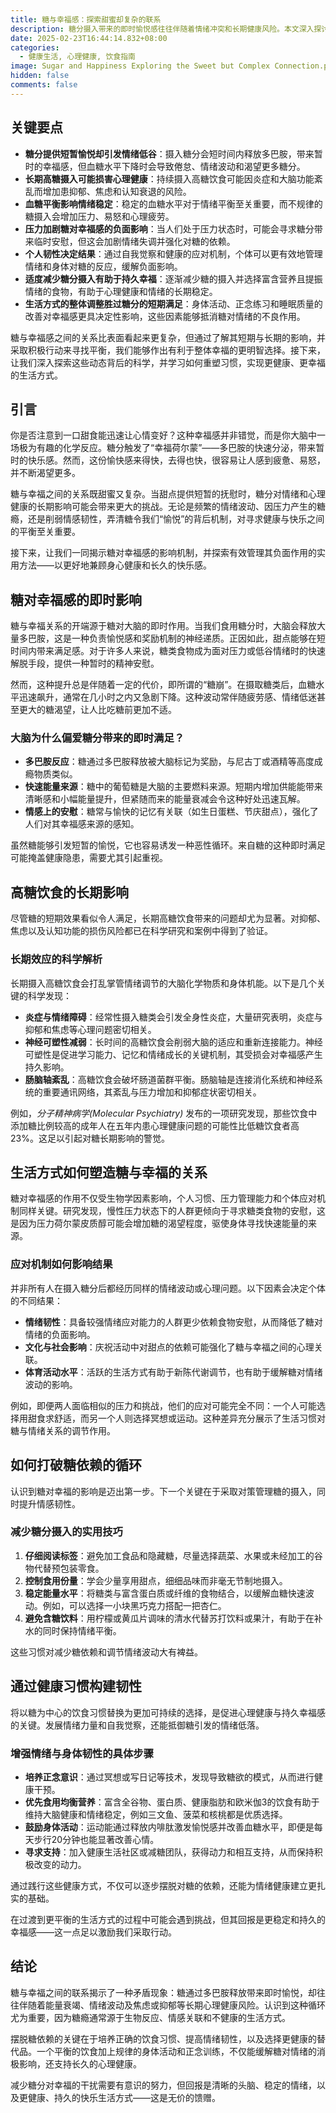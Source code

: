 ```yaml
---
title: 糖与幸福感：探索甜蜜却复杂的联系
description: 糖分摄入带来的即时愉悦感往往伴随着情绪冲突和长期健康风险。本文深入探讨糖对幸福感的影响，并提供平衡与改善的方法。
date: 2025-02-23T16:44:14.832+08:00
categories:
  - 健康生活, 心理健康, 饮食指南
image: Sugar and Happiness Exploring the Sweet but Complex Connection.png
hidden: false
comments: false
---
```


## 关键要点  

- **糖分提供短暂愉悦却引发情绪低谷**：摄入糖分会短时间内释放多巴胺，带来暂时的幸福感，但血糖水平下降时会导致倦怠、情绪波动和渴望更多糖分。  
- **长期高糖摄入可能损害心理健康**：持续摄入高糖饮食可能因炎症和大脑功能紊乱而增加患抑郁、焦虑和认知衰退的风险。  
- **血糖平衡影响情绪稳定**：稳定的血糖水平对于情绪平衡至关重要，而不规律的糖摄入会增加压力、易怒和心理疲劳。  
- **压力加剧糖对幸福感的负面影响**：当人们处于压力状态时，可能会寻求糖分带来临时安慰，但这会加剧情绪失调并强化对糖的依赖。  
- **个人韧性决定结果**：通过自我觉察和健康的应对机制，个体可以更有效地管理情绪和身体对糖的反应，缓解负面影响。  
- **适度减少糖分摄入有助于持久幸福**：逐渐减少糖的摄入并选择富含营养且提振情绪的食物，有助于心理健康和情绪的长期稳定。  
- **生活方式的整体调整胜过糖分的短期满足**：身体活动、正念练习和睡眠质量的改善对幸福感更具决定性影响，这些因素能够抵消糖对情绪的不良作用。  

糖与幸福感之间的关系比表面看起来更复杂，但通过了解其短期与长期的影响，并采取积极行动来寻找平衡，我们能够作出有利于整体幸福的更明智选择。接下来，让我们深入探索这些动态背后的科学，并学习如何重塑习惯，实现更健康、更幸福的生活方式。

## 引言  

你是否注意到一口甜食能迅速让心情变好？这种幸福感并非错觉，而是你大脑中一场极为有趣的化学反应。糖分触发了“幸福荷尔蒙”——多巴胺的快速分泌，带来暂时的快乐感。然而，这份愉快感来得快，去得也快，很容易让人感到疲惫、易怒，并不断渴望更多。

糖与幸福之间的关系既甜蜜又复杂。当甜点提供短暂的抚慰时，糖分对情绪和心理健康的长期影响可能会带来更大的挑战。无论是频繁的情绪波动、因压力产生的糖瘾，还是削弱情感韧性，弄清糖令我们“愉悦”的背后机制，对寻求健康与快乐之间的平衡至关重要。

接下来，让我们一同揭示糖对幸福感的影响机制，并探索有效管理其负面作用的实用方法——以更好地兼顾身心健康和长久的快乐感。

## 糖对幸福感的即时影响  

糖与幸福关系的开端源于糖对大脑的即时作用。当我们食用糖分时，大脑会释放大量多巴胺，这是一种负责愉悦感和奖励机制的神经递质。正因如此，甜点能够在短时间内带来满足感。对于许多人来说，糖类食物成为面对压力或低谷情绪时的快速解脱手段，提供一种暂时的精神安慰。

然而，这种提升总是伴随着一定的代价，即所谓的“糖崩”。在摄取糖类后，血糖水平迅速飙升，通常在几小时之内又急剧下降。这种波动常伴随疲劳感、情绪低迷甚至更大的糖渴望，让人比吃糖前更加不适。

### 大脑为什么偏爱糖分带来的即时满足？  

- **多巴胺反应**：糖通过多巴胺释放被大脑标记为奖励，与尼古丁或酒精等高度成瘾物质类似。  
- **快速能量来源**：糖中的葡萄糖是大脑的主要燃料来源。短期内增加供能能带来清晰感和小幅能量提升，但紧随而来的能量衰减会令这种好处迅速瓦解。  
- **情感上的安慰**：糖常与愉快的记忆有关联（如生日蛋糕、节庆甜点），强化了人们对其幸福感来源的感知。  

虽然糖能够引发短暂的愉悦，它也容易诱发一种恶性循环。来自糖的这种即时满足可能掩盖健康隐患，需要尤其引起重视。  

## 高糖饮食的长期影响  

尽管糖的短期效果看似令人满足，长期高糖饮食带来的问题却尤为显著。对抑郁、焦虑以及认知功能的损伤风险都已在科学研究和案例中得到了验证。  

### 长期效应的科学解析  

长期摄入高糖饮食会打乱掌管情绪调节的大脑化学物质和身体机能。以下是几个关键的科学发现：  

- **炎症与情绪障碍**：经常性摄入糖类会引发全身性炎症，大量研究表明，炎症与抑郁和焦虑等心理问题密切相关。  
- **神经可塑性减弱**：长时间的高糖饮食会削弱大脑的适应和重新连接能力。神经可塑性是促进学习能力、记忆和情绪成长的关键机制，其受损会对幸福感产生持久影响。  
- **肠脑轴紊乱**：高糖饮食会破坏肠道菌群平衡。肠脑轴是连接消化系统和神经系统的重要通讯网络，其紊乱与压力增加和抑郁症状密切相关。  

例如，*分子精神病学(Molecular Psychiatry)* 发布的一项研究发现，那些饮食中添加糖比例较高的成年人在五年内患心理健康问题的可能性比低糖饮食者高23%。这足以引起对糖长期影响的警觉。  

## 生活方式如何塑造糖与幸福的关系  

糖对幸福感的作用不仅受生物学因素影响，个人习惯、压力管理能力和个体应对机制同样关键。研究发现，慢性压力状态下的人群更倾向于寻求糖类食物的安慰，这是因为压力荷尔蒙皮质醇可能会增加糖的渴望程度，驱使身体寻找快速能量的来源。

### 应对机制如何影响结果  

并非所有人在摄入糖分后都经历同样的情绪波动或心理问题。以下因素会决定个体的不同结果：  

- **情绪韧性**：具备较强情绪应对能力的人群更少依赖食物安慰，从而降低了糖对情绪的负面影响。  
- **文化与社会影响**：庆祝活动中对甜点的依赖可能强化了糖与幸福之间的心理关联。  
- **体育活动水平**：活跃的生活方式有助于新陈代谢调节，也有助于缓解糖对情绪波动的影响。  

例如，即便两人面临相似的压力和挑战，他们的应对可能完全不同：一个人可能选择用甜食求舒适，而另一个人则选择冥想或运动。这种差异充分展示了生活习惯对糖与情绪关系的调节作用。

## 如何打破糖依赖的循环  

认识到糖对幸福的影响是迈出第一步。下一个关键在于采取对策管理糖的摄入，同时提升情感韧性。

### 减少糖分摄入的实用技巧  

1. **仔细阅读标签**：避免加工食品和隐藏糖，尽量选择蔬菜、水果或未经加工的谷物代替预包装零食。  
2. **控制食用份量**：学会少量享用甜点，细细品味而非毫无节制地摄入。  
3. **稳定能量水平**：将糖类与富含蛋白质或纤维的食物结合，以缓解血糖快速波动。例如，可以选择一小块黑巧克力搭配一把杏仁。  
4. **避免含糖饮料**：用柠檬或黄瓜片调味的清水代替苏打饮料或果汁，有助于在补水的同时保持情绪平衡。  

这些习惯对减少糖依赖和调节情绪波动大有裨益。  

## 通过健康习惯构建韧性  

将以糖为中心的饮食习惯替换为更加可持续的选择，是促进心理健康与持久幸福感的关键。发展情绪力量和自我觉察，还能抵御糖引发的情绪低落。

### 增强情绪与身体韧性的具体步骤  

- **培养正念意识**：通过冥想或写日记等技术，发现导致糖欲的模式，从而进行健康干预。  
- **优先食用均衡营养**：富含全谷物、蛋白质、健康脂肪和欧米伽3的饮食有助于维持大脑健康和情绪稳定，例如三文鱼、菠菜和核桃都是优质选择。  
- **鼓励身体活动**：运动能通过释放内啡肽激发愉悦感并改善血糖水平，即便是每天步行20分钟也能显著改善心情。  
- **寻求支持**：加入健康生活社区或减糖团队，获得动力和相互支持，从而保持积极改变的动力。  

通过践行这些健康方式，不仅可以逐步摆脱对糖的依赖，还能为情绪健康建立更扎实的基础。  

在过渡到更平衡的生活方式的过程中可能会遇到挑战，但其回报是更稳定和持久的幸福感——这一点足以激励我们采取行动。  

## 结论  

糖与幸福之间的联系揭示了一种矛盾现象：糖通过多巴胺释放带来即时愉悦，却往往伴随着能量衰竭、情绪波动及焦虑或抑郁等长期心理健康风险。认识到这种循环尤为重要，因为糖瘾通常源于生物反应、情感关联和不健康的生活方式。

摆脱糖依赖的关键在于培养正确的饮食习惯、提高情绪韧性，以及选择更健康的替代品。一个平衡的饮食加上规律的身体活动和正念训练，不仅能缓解糖对情绪的消极影响，还支持长久的心理健康。

减少糖分对幸福的干扰需要有意识的努力，但回报是清晰的头脑、稳定的情绪，以及更健康、持久的快乐生活方式——这是无价的馈赠。